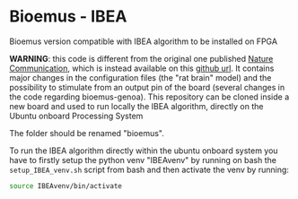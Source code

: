# Bioemus - IBEA
Bioemus version compatible with IBEA algorithm to be installed on FPGA

**WARNING**: this code is different from the original one published [Nature Communication](https://doi.org/10.1038/s41467-024-48905-x), which is instead available on this [github url](https://github.com/Ceramic-Blue-Tim/bioemus/tree/main). It contains major changes in the configuration files (the "rat brain" model) and the possibility to stimulate from an output pin of the board (several changes in the code regarding bioemus-genoa). This repository can be cloned inside a new board and used to run locally the IBEA algorithm, directly on the Ubuntu onboard Processing System   

The folder should be renamed "bioemus".

To run the IBEA algorithm directly within the ubuntu onboard system you have to firstly setup the python venv "IBEAvenv" by running on bash the `setup_IBEA_venv.sh` script from bash and then activate the venv by running:
``` Bash  
source IBEAvenv/bin/activate

``` 
